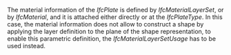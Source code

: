 The material information of the _IfcPlate_ is defined by _IfcMaterialLayerSet_, or by _IfcMaterial_, and it is attached either directly or at the _IfcPlateType_. In this case, the material information does not allow to construct a shape by applying the layer definition to the plane of the shape representation, to enable this parametric definition, the _IfcMaterialLayerSetUsage_ has to be used instead.